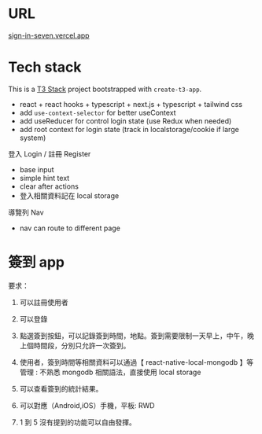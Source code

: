 # URL

[sign-in-seven.vercel.app](sign-in-seven.vercel.app)



# Tech stack

This is a [T3 Stack](https://create.t3.gg/) project bootstrapped with `create-t3-app`.

- react + react hooks + typescript + next.js + typescript + tailwind css
- add `use-context-selector` for better useContext
- add useReducer for control login state (use Redux when needed)
- add root context for login state (track in localstorage/cookie if large system)

登入 Login / 註冊 Register

- base input
- simple hint text
- clear after actions
- 登入相關資料記在 local storage

導覽列 Nav

- nav can route to different page

# 簽到 app

要求：

1. 可以註冊使用者

2. 可以登錄

3. 點選簽到按鈕，可以記錄簽到時間，地點。簽到需要限制一天早上，中午，晚上個時間段，分別只允許一次簽到。

4. 使用者，簽到時間等相關資料可以通過【 react-native-local-mongodb 】等管理 : 不熟悉 mongodb 相關語法，直接使用 local storage
5. 可以查看簽到的統計結果。

6. 可以對應（Android,iOS）手機，平板: RWD
7. 1 到 5 沒有提到的功能可以自由發揮。
